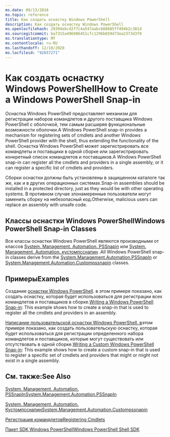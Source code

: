 ```yaml
---
ms.date: 09/13/2016
ms.topic: reference
title: Как создать оснастку Windows PowerShell
description: Как создать оснастку Windows PowerShell
ms.openlocfilehash: 29394ebcd2f7c4a547aabcb88685ff494b2c381d
ms.sourcegitcommit: ba7315a496986451cfc1296b659d73ea2373d3f0
ms.translationtype: MT
ms.contentlocale: ru-RU
ms.lasthandoff: 12/10/2020
ms.locfileid: "92657271"
---
```

# <a name="how-to-create-a-windows-powershell-snap-in"></a><span data-ttu-id="73a2e-103">Как создать оснастку Windows PowerShell</span><span class="sxs-lookup"><span data-stu-id="73a2e-103">How to Create a Windows PowerShell Snap-in</span></span>

<span data-ttu-id="73a2e-104">Оснастка Windows PowerShell предоставляет механизм для регистрации наборов командлетов и другого поставщика Windows PowerShell с оболочкой, тем самым расширяя функциональные возможности оболочки.</span><span class="sxs-lookup"><span data-stu-id="73a2e-104">A Windows PowerShell snap-in provides a mechanism for registering sets of cmdlets and another Windows PowerShell provider with the shell, thus extending the functionality of the shell.</span></span> <span data-ttu-id="73a2e-105">Оснастка Windows PowerShell может зарегистрировать все командлеты и поставщики в одной сборке или зарегистрировать конкретный список командлетов и поставщиков.</span><span class="sxs-lookup"><span data-stu-id="73a2e-105">A Windows PowerShell snap-in can register all the cmdlets and providers in a single assembly, or it can register a specific list of cmdlets and providers.</span></span>

<span data-ttu-id="73a2e-106">Сборки оснастки должны быть установлены в защищенном каталоге так же, как и в других операционных системах.</span><span class="sxs-lookup"><span data-stu-id="73a2e-106">Snap-in assemblies should be installed in a protected directory, just as they would be with other operating systems.</span></span> <span data-ttu-id="73a2e-107">В противном случае злонамеренные пользователи могут заменить сборку на небезопасный код.</span><span class="sxs-lookup"><span data-stu-id="73a2e-107">Otherwise, malicious users can replace an assembly with unsafe code.</span></span>

## <a name="windows-powershell-snap-in-classes"></a><span data-ttu-id="73a2e-108">Классы оснастки Windows PowerShell</span><span class="sxs-lookup"><span data-stu-id="73a2e-108">Windows PowerShell Snap-in Classes</span></span>

<span data-ttu-id="73a2e-109">Все классы оснастки Windows PowerShell являются производными от классов [System. Management. Automation. PSSnapin](/dotnet/api/System.Management.Automation.PSSnapIn) или [System. Management. Automation. кустомпсснапин](/dotnet/api/System.Management.Automation.CustomPSSnapIn) .</span><span class="sxs-lookup"><span data-stu-id="73a2e-109">All Windows PowerShell snap-in classes derive from the [System.Management.Automation.PSSnapIn](/dotnet/api/System.Management.Automation.PSSnapIn) or [System.Management.Automation.Custompssnapin](/dotnet/api/System.Management.Automation.CustomPSSnapIn) classes.</span></span>

## <a name="examples"></a><span data-ttu-id="73a2e-110">Примеры</span><span class="sxs-lookup"><span data-stu-id="73a2e-110">Examples</span></span>

<span data-ttu-id="73a2e-111">Создание [оснастки Windows PowerShell](./writing-a-windows-powershell-snap-in.md). в этом примере показано, как создать оснастку, которая будет использоваться для регистрации всех командлетов и поставщиков в сборке.</span><span class="sxs-lookup"><span data-stu-id="73a2e-111">[Writing a Windows PowerShell Snap-in](./writing-a-windows-powershell-snap-in.md): This example shows how to create a snap-in that is used to register all the cmdlets and providers in an assembly.</span></span>

<span data-ttu-id="73a2e-112">[Написание пользовательской оснастки Windows PowerShell. в](./writing-a-custom-windows-powershell-snap-in.md)этом примере показано, как создать пользовательскую оснастку, которая будет использоваться для регистрации определенного набора командлетов и поставщиков, которые могут существовать или отсутствовать в одной сборке.</span><span class="sxs-lookup"><span data-stu-id="73a2e-112">[Writing a Custom Windows PowerShell Snap-in](./writing-a-custom-windows-powershell-snap-in.md): This example shows how to create a custom snap-in that is used to register a specific set of cmdlets and providers that might or might not exist in a single assembly.</span></span>

## <a name="see-also"></a><span data-ttu-id="73a2e-113">См. также:</span><span class="sxs-lookup"><span data-stu-id="73a2e-113">See Also</span></span>

[<span data-ttu-id="73a2e-114">System. Management. Automation. PSSnapIn</span><span class="sxs-lookup"><span data-stu-id="73a2e-114">System.Management.Automation.PSSnapIn</span></span>](/dotnet/api/System.Management.Automation.PSSnapIn)

[<span data-ttu-id="73a2e-115">System. Management. Automation. Кустомпсснапин</span><span class="sxs-lookup"><span data-stu-id="73a2e-115">System.Management.Automation.Custompssnapin</span></span>](/dotnet/api/System.Management.Automation.CustomPSSnapIn)

[<span data-ttu-id="73a2e-116">Регистрация командлетов</span><span class="sxs-lookup"><span data-stu-id="73a2e-116">Registering Cmdlets</span></span>](./registering-cmdlets.md)

[<span data-ttu-id="73a2e-117">Пакет SDK Windows PowerShell</span><span class="sxs-lookup"><span data-stu-id="73a2e-117">Windows PowerShell Shell SDK</span></span>](../windows-powershell-reference.md)
